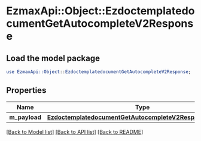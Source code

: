 # EzmaxApi::Object::EzdoctemplatedocumentGetAutocompleteV2Response

## Load the model package
```perl
use EzmaxApi::Object::EzdoctemplatedocumentGetAutocompleteV2Response;
```

## Properties
Name | Type | Description | Notes
------------ | ------------- | ------------- | -------------
**m_payload** | [**EzdoctemplatedocumentGetAutocompleteV2ResponseMPayload**](EzdoctemplatedocumentGetAutocompleteV2ResponseMPayload.md) |  | 

[[Back to Model list]](../README.md#documentation-for-models) [[Back to API list]](../README.md#documentation-for-api-endpoints) [[Back to README]](../README.md)



